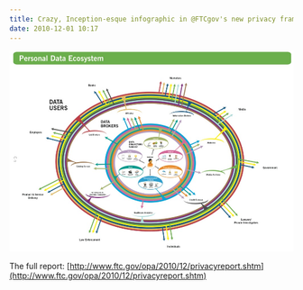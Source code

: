 ```yaml
---
title: Crazy, Inception-esque infographic in @FTCgov's new privacy framework doc (p.107 of 122)
date: 2010-12-01 10:17
---
```


<img src="/images/2010-12-01_ftc.jpg" />

The full report: [http://www.ftc.gov/opa/2010/12/privacyreport.shtm](http://www.ftc.gov/opa/2010/12/privacyreport.shtm)
